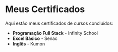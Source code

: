 # Meus Certificados

Aqui estão meus certificados de cursos concluídos:

- **Programação Full Stack** - Infinity School
- **Excel Básico** - Senac
- **Inglês** - Kumon


